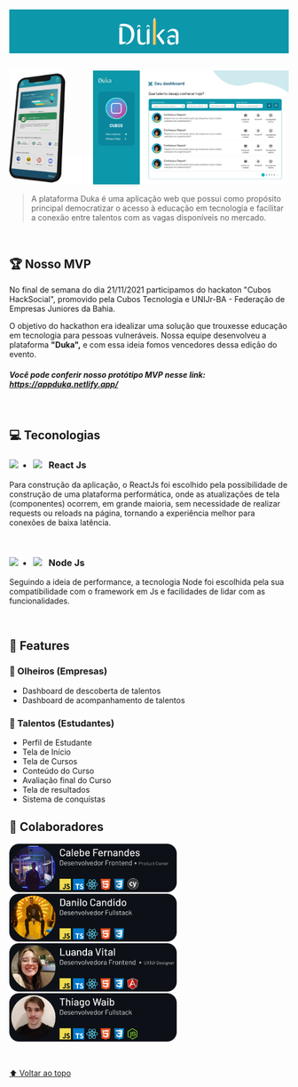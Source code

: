 <h1>
<img src="https://github.com/Dangocan/duka/blob/master/.github/Assets/Images/Logo-BG.svg?raw=true"
width="33.33%" height="auto" alt="Mobile"><img src="https://github.com/Dangocan/duka/blob/master/.github/Assets/Images/Logo.svg?raw=true"
width="33.33%" height="auto" alt="Mobile"><img src="https://github.com/Dangocan/duka/blob/master/.github/Assets/Images/Logo-BG.svg?raw=true"
width="33.33%" height="auto" alt="Mobile">
</h1>

<img src="https://github.com/Dangocan/duka/blob/master/.github/Assets/3D%20Models/Home.png?raw=true"
width="20%" height="auto" alt="Mobile"><img src="https://github.com/Dangocan/duka/blob/master/.github/Assets/Images/padding.png?raw=true"
width="10%" height="auto" alt=""><img src="https://github.com/Dangocan/duka/blob/master/.github/Assets/Images/DashBoard_P.png?raw=true" width="70%" height="auto" alt="Dashboard">

> A plataforma Duka é uma aplicação web que possui como propósito principal democratizar o acesso à educação em tecnologia e facilitar a conexão entre talentos com as vagas disponíveis no mercado.

<br>

## 🏆 Nosso MVP
No final de semana do dia 21/11/2021 participamos do hackaton "Cubos HackSocial", promovido pela Cubos Tecnologia e UNIJr-BA - Federação de Empresas Juniores da Bahia.

O objetivo do hackathon era idealizar uma solução que trouxesse educação em tecnologia para pessoas vulneráveis. Nossa equipe desenvolveu a plataforma **"Duka",** e com essa ideia fomos vencedores dessa edição do evento.

##### Você pode conferir nosso protótipo MVP nesse link: https://appduka.netlify.app/

<br>

## 💻 Teconologias

<h3><img src="https://cdn.jsdelivr.net/gh/devicons/devicon/icons/react/react-original.svg"
width="5%" height="auto">&nbsp;&nbsp;•&nbsp;&nbsp;&nbsp;<img src="https://cdn.jsdelivr.net/gh/devicons/devicon/icons/typescript/typescript-original.svg"
width="5%" height="auto">&nbsp;&nbsp;&nbsp;React Js</h3>

Para construção da aplicação, o ReactJs foi escolhido pela possibilidade de construção de uma plataforma performática, onde as atualizações de tela (componentes) ocorrem, em grande maioria, sem necessidade de realizar requests ou reloads na página, tornando a experiência melhor para conexões de baixa latência.

<br>

<h3><img src="https://cdn.jsdelivr.net/gh/devicons/devicon/icons/nodejs/nodejs-original.svg"
width="5%" height="auto">&nbsp;&nbsp;•&nbsp;&nbsp;&nbsp;<img src="https://cdn.jsdelivr.net/gh/devicons/devicon/icons/javascript/javascript-original.svg"
width="5%" height="auto">&nbsp;&nbsp;&nbsp;Node Js</h3>

Seguindo a ideia de performance, a tecnologia Node foi escolhida pela sua compatibilidade com o framework em Js e facilidades de lidar com as funcionalidades.

<br>

## 🚀 Features

### 👀 Olheiros (Empresas)

* Dashboard de descoberta de talentos
* Dashboard de acompanhamento de talentos

### 🥇 Talentos (Estudantes)

* Perfil de Estudante
* Tela de Início
* Tela de Cursos
* Conteúdo do Curso
* Avaliação final do Curso
* Tela de resultados
* Sistema de conquístas

## 🤝 Colaboradores

> <a href="https://github.com/Calebe-Fernandes" target="_blank">
<img src="https://github.com/Dangocan/duka/blob/master/.github/Assets/Profiles/Calebe.svg?raw=true"
width="60%" height="auto" alt="">
</a></a><a href="https://github.com/Dangocan" target="_blank">
<img src="https://github.com/Dangocan/duka/blob/master/.github/Assets/Profiles/Danilo.svg?raw=true"
width="60%" height="auto" alt="">
</a><a href="https://github.com/luanda-vital" target="_blank">
<img src="https://github.com/Dangocan/duka/blob/master/.github/Assets/Profiles/Luanda.svg?raw=true"
width="60%" height="auto" alt="">
</a><a href="https://github.com/thiagowaib" target="_blank">
<img src="https://github.com/Dangocan/duka/blob/master/.github/Assets/Profiles/Thiago.svg?raw=true"
width="60%" height="auto" alt="">
</a>

<br>

[⬆ Voltar ao topo](#duka)<br>